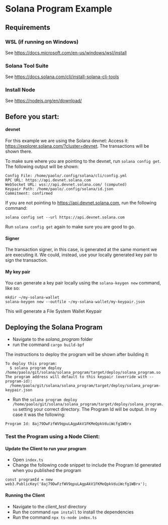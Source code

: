 # Solana Program Example

## Requirements

###  WSL (if running on Windows)
See https://docs.microsoft.com/en-us/windows/wsl/install

### Solana Tool Suite
See https://docs.solana.com/cli/install-solana-cli-tools

### Install Node
See https://nodejs.org/en/download/

## Before you start:

#### devnet
For this example we are using the Solana devnet: Access it: https://explorer.solana.com/?cluster=devnet.
The transactions will be shown there.

To make sure where you are pointing to the devnet, run ```solana config get```. The following output will be shown:

```
Config File: /home/paolo/.config/solana/cli/config.yml
RPC URL: https://api.devnet.solana.com 
WebSocket URL: wss://api.devnet.solana.com/ (computed)
Keypair Path: /home/paolo/.config/solana/id.json 
Commitment: confirmed 
```
If you are not pointing to https://api.devnet.solana.com, run the following command:

```
solana config set --url https://api.devnet.solana.com
```

Run  ```solana config get``` again to make sure you are good to go.

#### Signer
The transaction signer, in this case, is generated at the same moment we are executing it.
We could, instead, use your locally generated key pair to sign the transaction.

#### My key pair
You can generate a key pair locally using the ```solana-keygen new``` command, like so:
```
mkdir ~/my-solana-wallet
solana-keygen new --outfile ~/my-solana-wallet/my-keypair.json
```
This will generate a File System Wallet Keypair

## Deploying the Solana Program
- Navigate to the _solana_program_ folder
- run the command ```cargo build-bpf```

The instructions to deploy the program will be shown after building it:
```
To deploy this program:
  $ solana program deploy /home/paolo/git/solana/solana_program/target/deploy/solana_program.so
The program address will default to this keypair (override with --program-id):
  /home/paolo/git/solana/solana_program/target/deploy/solana_program-keypair.json
```

- Run the ```solana program deploy /home/paolo/git/solana/solana_program/target/deploy/solana_program.so``` setting your correct directory.
The Program Id will be output. In my case it was the following:

```
Program Id: 8aj79DwFzfWV9qpuLAgpAkV1FKMeQpkVduiWcfg1WBrx
```

### Test the Program using a Node Client:

#### Update the Client to run your program
- Open ```index.ts```
- Change the following code snippet to include the Program Id generated when you published the program
```
const programId = new web3.PublicKey('8aj79DwFzfWV9qpuLAgpAkV1FKMeQpkVduiWcfg1WBrx');
```

#### Running the Client
- Navigate to the _client_test_ directory
- Run the command ```npm install``` to install the dependencies
- Run the command ```npx ts-node index.ts```
